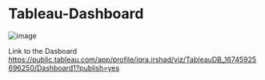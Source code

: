 # Tableau-Dashboard

![image](https://user-images.githubusercontent.com/125611709/223392665-95b4e2e9-d2bf-44b0-a556-cfd548d05d32.png)


Link to the Dasboard  https://public.tableau.com/app/profile/iqra.irshad/viz/TableauDB_16745925696250/Dashboard1?publish=yes
